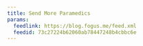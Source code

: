 ```yaml
---
title: Send More Paramedics
params:
  feedlink: https://blog.fogus.me/feed.xml
  feedid: 73c27224b62060ab78447248b4cbbc6e
---
```

